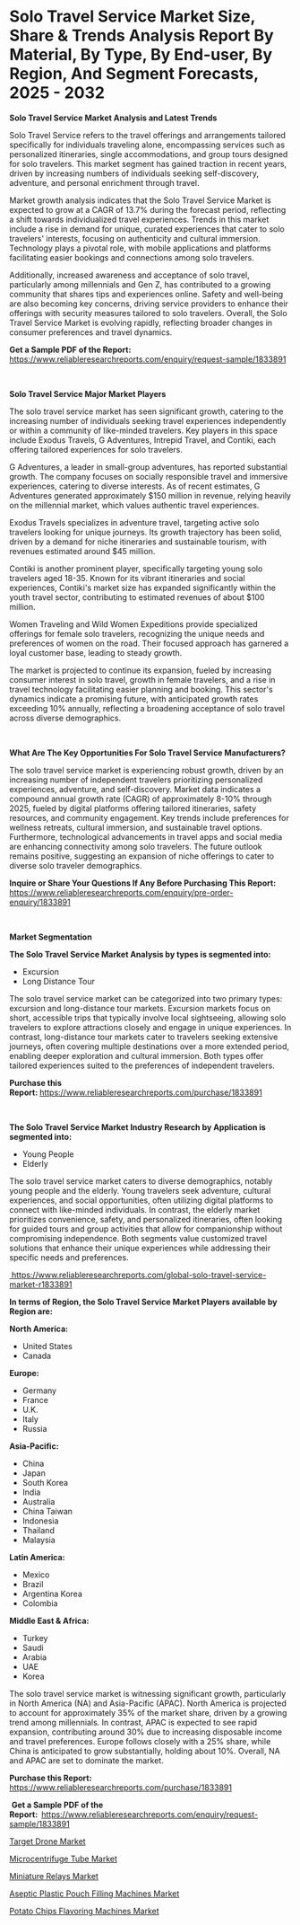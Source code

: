 <p><h1>Solo Travel Service Market Size, Share & Trends Analysis Report By Material, By Type, By End-user, By Region, And Segment Forecasts, 2025 - 2032</h1></p><p><strong>Solo Travel Service Market Analysis and Latest Trends</strong></p>
<p><p>Solo Travel Service refers to the travel offerings and arrangements tailored specifically for individuals traveling alone, encompassing services such as personalized itineraries, single accommodations, and group tours designed for solo travelers. This market segment has gained traction in recent years, driven by increasing numbers of individuals seeking self-discovery, adventure, and personal enrichment through travel.</p><p>Market growth analysis indicates that the Solo Travel Service Market is expected to grow at a CAGR of 13.7% during the forecast period, reflecting a shift towards individualized travel experiences. Trends in this market include a rise in demand for unique, curated experiences that cater to solo travelers' interests, focusing on authenticity and cultural immersion. Technology plays a pivotal role, with mobile applications and platforms facilitating easier bookings and connections among solo travelers. </p><p>Additionally, increased awareness and acceptance of solo travel, particularly among millennials and Gen Z, has contributed to a growing community that shares tips and experiences online. Safety and well-being are also becoming key concerns, driving service providers to enhance their offerings with security measures tailored to solo travelers. Overall, the Solo Travel Service Market is evolving rapidly, reflecting broader changes in consumer preferences and travel dynamics.</p></p>
<p><strong>Get a Sample PDF of the Report:&nbsp;</strong> <a href="https://www.reliableresearchreports.com/enquiry/request-sample/1833891?utm_campaign=24&utm_medium=2&utm_source=Github&utm_content=ia&utm_term=06012025&utm_id=solo-travel-service">https://www.reliableresearchreports.com/enquiry/request-sample/1833891</a></p>
<p>&nbsp;</p>
<p><strong>Solo Travel Service Major Market Players</strong></p>
<p><p>The solo travel service market has seen significant growth, catering to the increasing number of individuals seeking travel experiences independently or within a community of like-minded travelers. Key players in this space include Exodus Travels, G Adventures, Intrepid Travel, and Contiki, each offering tailored experiences for solo travelers.</p><p>G Adventures, a leader in small-group adventures, has reported substantial growth. The company focuses on socially responsible travel and immersive experiences, catering to diverse interests. As of recent estimates, G Adventures generated approximately $150 million in revenue, relying heavily on the millennial market, which values authentic travel experiences.</p><p>Exodus Travels specializes in adventure travel, targeting active solo travelers looking for unique journeys. Its growth trajectory has been solid, driven by a demand for niche itineraries and sustainable tourism, with revenues estimated around $45 million.</p><p>Contiki is another prominent player, specifically targeting young solo travelers aged 18-35. Known for its vibrant itineraries and social experiences, Contiki's market size has expanded significantly within the youth travel sector, contributing to estimated revenues of about $100 million.</p><p>Women Traveling and Wild Women Expeditions provide specialized offerings for female solo travelers, recognizing the unique needs and preferences of women on the road. Their focused approach has garnered a loyal customer base, leading to steady growth.</p><p>The market is projected to continue its expansion, fueled by increasing consumer interest in solo travel, growth in female travelers, and a rise in travel technology facilitating easier planning and booking. This sector's dynamics indicate a promising future, with anticipated growth rates exceeding 10% annually, reflecting a broadening acceptance of solo travel across diverse demographics.</p></p>
<p>&nbsp;</p>
<p><strong>What Are The Key Opportunities For Solo Travel Service Manufacturers?</strong></p>
<p><p>The solo travel service market is experiencing robust growth, driven by an increasing number of independent travelers prioritizing personalized experiences, adventure, and self-discovery. Market data indicates a compound annual growth rate (CAGR) of approximately 8-10% through 2025, fueled by digital platforms offering tailored itineraries, safety resources, and community engagement. Key trends include preferences for wellness retreats, cultural immersion, and sustainable travel options. Furthermore, technological advancements in travel apps and social media are enhancing connectivity among solo travelers. The future outlook remains positive, suggesting an expansion of niche offerings to cater to diverse solo traveler demographics.</p></p>
<p><strong>Inquire or Share Your Questions If Any Before Purchasing This Report:</strong> <a href="https://www.reliableresearchreports.com/enquiry/pre-order-enquiry/1833891?utm_campaign=24&utm_medium=2&utm_source=Github&utm_content=ia&utm_term=06012025&utm_id=solo-travel-service">https://www.reliableresearchreports.com/enquiry/pre-order-enquiry/1833891</a></p>
<p>&nbsp;</p>
<p><strong>Market Segmentation</strong></p>
<p><strong>The Solo Travel Service Market Analysis by types is segmented into:</strong></p>
<p><ul><li>Excursion</li><li>Long Distance Tour</li></ul></p>
<p><p>The solo travel service market can be categorized into two primary types: excursion and long-distance tour markets. Excursion markets focus on short, accessible trips that typically involve local sightseeing, allowing solo travelers to explore attractions closely and engage in unique experiences. In contrast, long-distance tour markets cater to travelers seeking extensive journeys, often covering multiple destinations over a more extended period, enabling deeper exploration and cultural immersion. Both types offer tailored experiences suited to the preferences of independent travelers.</p></p>
<p><strong>Purchase this Report:&nbsp;</strong><a href="https://www.reliableresearchreports.com/purchase/1833891?utm_campaign=24&utm_medium=2&utm_source=Github&utm_content=ia&utm_term=06012025&utm_id=solo-travel-service">https://www.reliableresearchreports.com/purchase/1833891</a></p>
<p>&nbsp;</p>
<p><strong>The Solo Travel Service Market Industry Research by Application is segmented into:</strong></p>
<p><ul><li>Young People</li><li>Elderly</li></ul></p>
<p><p>The solo travel service market caters to diverse demographics, notably young people and the elderly. Young travelers seek adventure, cultural experiences, and social opportunities, often utilizing digital platforms to connect with like-minded individuals. In contrast, the elderly market prioritizes convenience, safety, and personalized itineraries, often looking for guided tours and group activities that allow for companionship without compromising independence. Both segments value customized travel solutions that enhance their unique experiences while addressing their specific needs and preferences.</p></p>
<p><a href="https://www.reliableresearchreports.com/global-solo-travel-service-market-r1833891?utm_campaign=24&utm_medium=2&utm_source=Github&utm_content=ia&utm_term=06012025&utm_id=solo-travel-service">&nbsp;https://www.reliableresearchreports.com/global-solo-travel-service-market-r1833891</a></p>
<p><strong>In terms of Region, the Solo Travel Service Market Players available by Region are:</strong></p>
<p>
    <p> <strong> North America: </strong>
        <ul>
            <li>United States</li>
            <li>Canada</li>
        </ul>
        </p> 
    <p> <strong> Europe: </strong>
        <ul>
            <li>Germany</li>
            <li>France</li>
            <li>U.K.</li>
            <li>Italy</li>
            <li>Russia</li>
        </ul>
        </p> 
    <p> <strong> Asia-Pacific: </strong>
        <ul>
            <li>China</li>
            <li>Japan</li>
            <li>South Korea</li>
            <li>India</li>
            <li>Australia</li>
            <li>China Taiwan</li>
            <li>Indonesia</li>
            <li>Thailand</li>
            <li>Malaysia</li>
        </ul>
        </p> 
    <p> <strong> Latin America: </strong>
        <ul>
            <li>Mexico</li>
            <li>Brazil</li>
            <li>Argentina Korea</li>
            <li>Colombia</li>
        </ul>
        </p> 
    <p> <strong> Middle East & Africa: </strong>
        <ul>
            <li>Turkey</li>
            <li>Saudi</li>
            <li>Arabia</li>
            <li>UAE</li>
            <li>Korea</li>
        </ul>
    </p>
    </p>
<p><p>The solo travel service market is witnessing significant growth, particularly in North America (NA) and Asia-Pacific (APAC). North America is projected to account for approximately 35% of the market share, driven by a growing trend among millennials. In contrast, APAC is expected to see rapid expansion, contributing around 30% due to increasing disposable income and travel preferences. Europe follows closely with a 25% share, while China is anticipated to grow substantially, holding about 10%. Overall, NA and APAC are set to dominate the market.</p></p>
<p><strong>Purchase this Report: </strong><a href="https://www.reliableresearchreports.com/purchase/1833891?utm_campaign=24&utm_medium=2&utm_source=Github&utm_content=ia&utm_term=06012025&utm_id=solo-travel-service">https://www.reliableresearchreports.com/purchase/1833891</a></p>
<p>&nbsp;<strong>Get a Sample PDF of the Report:&nbsp;&nbsp;</strong><a href="https://www.reliableresearchreports.com/enquiry/request-sample/1833891?utm_campaign=24&utm_medium=2&utm_source=Github&utm_content=ia&utm_term=06012025&utm_id=solo-travel-service">https://www.reliableresearchreports.com/enquiry/request-sample/1833891</a></p>
<p><strong></strong></p>
<p><p><a href="https://www.linkedin.com/pulse/target-drone-market-growth-challenges-projections-121-cagr-jvokc?utm_campaign=24&utm_medium=2&utm_source=Github&utm_content=ia&utm_term=06012025&utm_id=solo-travel-service">Target Drone Market</a></p><p><a href="https://www.linkedin.com/pulse/microcentrifuge-tube-industry-overview-2025-2032-market-trends-8hzff?utm_campaign=24&utm_medium=2&utm_source=Github&utm_content=ia&utm_term=06012025&utm_id=solo-travel-service">Microcentrifuge Tube Market</a></p><p><a href="https://www.linkedin.com/pulse/detailed-miniature-relays-market-study-9-cagr-growth-trend-analysis-vv9vf?utm_campaign=24&utm_medium=2&utm_source=Github&utm_content=ia&utm_term=06012025&utm_id=solo-travel-service">Miniature Relays Market</a></p><p><a href="https://github.com/elizabethdagraca/Market-Research-Report-List-5/blob/main/aseptic-plastic-pouch-filling-machines-market.md?utm_campaign=24&utm_medium=2&utm_source=Github&utm_content=ia&utm_term=06012025&utm_id=solo-travel-service">Aseptic Plastic Pouch Filling Machines Market</a></p><p><a href="https://github.com/delindacallegari68/Market-Research-Report-List-1/blob/main/potato-chips-flavoring-machines-market.md?utm_campaign=24&utm_medium=2&utm_source=Github&utm_content=ia&utm_term=06012025&utm_id=solo-travel-service">Potato Chips Flavoring Machines Market</a></p></p>
